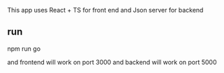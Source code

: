 This app uses React + TS for front end and Json server for backend

## run   
npm run go

and frontend will work on port 3000 and backend will work on port 5000